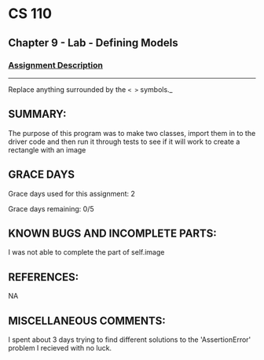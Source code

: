 # CS 110
## Chapter 9 - Lab - Defining Models

### [Assignment Description](https://docs.google.com/document/d/15DfkIaMl1zTHGfpNH6NFQGl9UYp_GamYK79O8CZCddc/edit?usp=sharing)

***
Replace anything surrounded by the `< >` symbols._

## SUMMARY:
 The purpose of this program was to make two classes, import them in to the driver code and then run it through tests to see if it will work to create a rectangle with an image

## GRACE DAYS
Grace days used for this assignment: 2 

Grace days remaining: 0/5

## KNOWN BUGS AND INCOMPLETE PARTS:
 I was not able to complete the part of self.image

## REFERENCES:
 NA

## MISCELLANEOUS COMMENTS:
 I spent about 3 days trying to find different solutions to the 'AssertionError' problem I recieved with no luck. 
